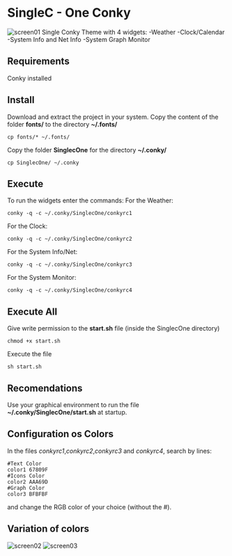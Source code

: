 # SingleC - One Conky
![screen01](https://user-images.githubusercontent.com/9018264/46366863-8bcebd80-c652-11e8-8fd8-381ed191ddca.png)
Single Conky Theme with 4 widgets: 
-Weather
-Clock/Calendar 
-System Info and Net Info
-System Graph Monitor
## Requirements
Conky installed
## Install
Download and extract the project in your system.
Copy the content of the folder **fonts/** to the directory **~/.fonts/**
```shell
cp fonts/* ~/.fonts/
```
Copy the folder **SinglecOne** for the directory **~/.conky/**
```shell
cp SinglecOne/ ~/.conky
```
## Execute
To run the widgets enter the commands:
For the Weather:
```shell
conky -q -c ~/.conky/SinglecOne/conkyrc1
```
For the Clock:
```shell
conky -q -c ~/.conky/SinglecOne/conkyrc2
```
For the System Info/Net:
```shell
conky -q -c ~/.conky/SinglecOne/conkyrc3
```
For the System Monitor:
```shell
conky -q -c ~/.conky/SinglecOne/conkyrc4
```
## Execute All
Give write permission to the **start.sh** file (inside the SinglecOne directory)
```shell
chmod +x start.sh
```
Execute the file
```shell
sh start.sh
```
## Recomendations
Use your graphical environment to run the file **~/.conky/SinglecOne/start.sh** at startup.

## Configuration os Colors
In the files *conkyrc1*,*conkyrc2*,*conkyrc3* and *conkyrc4*, search by lines:
```shell
#Text Color
color1 67809F
#Icons Color
color2 AAA69D
#Graph Color
color3 BFBFBF
```
and change the RGB color of your choice (without the #).
## Variation of colors
![screen02](https://user-images.githubusercontent.com/9018264/46366867-8ec9ae00-c652-11e8-975b-03c33851913b.png)
![screen03](https://user-images.githubusercontent.com/9018264/46366870-8ffadb00-c652-11e8-9c08-37d5214c2450.png)
